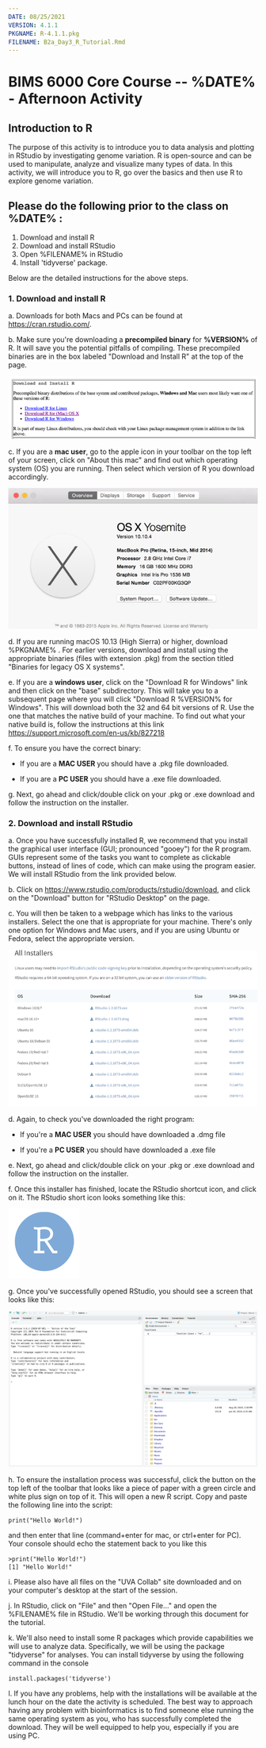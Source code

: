 ```yaml
---
DATE: 08/25/2021
VERSION: 4.1.1
PKGNAME: R-4.1.1.pkg
FILENAME: B2a_Day3_R_Tutorial.Rmd
---
```


# BIMS 6000 Core Course -- %DATE% - Afternoon Activity

## Introduction to R

The purpose of this activity is to introduce you to data analysis and plotting in RStudio by investigating genome variation. R is open-source and can be used to manipulate, analyze and visualize many types of data. In this activity, we will introduce you to R, go over the basics and then use R to explore genome variation.

## Please do the following prior to the class on %DATE% :

1) Download and install R
2) Download and install RStudio
3) Open %FILENAME% in RStudio 
4) Install 'tidyverse' package.

Below are the detailed instructions for the above steps.

### 1. Download and install R
  a. Downloads for both Macs and PCs can be found at <https://cran.rstudio.com/>.
  
  b. Make sure you're downloading a **precompiled binary** for **%VERSION%** of R. It will save you the potential pitfalls of compiling. These precompiled binaries are in the box labeled "Download and Install R" at the top of the page. 

  ![Screenshot from https://cran.rstudio.com showing the where to find the downloads](media/image1.png)

  c. If you are a **mac user**, go to the apple icon in your toolbar on the top left of your screen, click on "About this mac" and find out which operating system (OS) you are running. Then select which version of R you download accordingly. 

  ![Screenshot of the output for "About this mac" showing that this mac is running 10.10](media/image2.png)

  d. If you are running macOS 10.13 (High Sierra) or higher, download %PKGNAME% . For earlier versions, download and install using the appropriate binaries (files with extension .pkg) from the section titled "Binaries for legacy OS X systems".

  e. If you are a **windows user**, click on the "Download R for Windows" link and then click on the "base" subdirectory. This will take you to a subsequent page where you will click "Download R %VERSION% for Windows". This will download both the 32 and 64 bit versions of R. Use the one that matches the native build of your machine. To find out what your native build is, follow the instructions at this link <https://support.microsoft.com/en-us/kb/827218>

  f. To ensure you have the correct binary:

  * If you are a **MAC USER** you should have a .pkg file downloaded.
    
  * If you are a **PC USER** you should have a .exe file downloaded.

  g. Next, go ahead and click/double click on your .pkg or .exe download and follow the instruction on the installer.

### 2. Download and install RStudio

  a. Once you have successfully installed R, we recommend that you install the graphical user interface (GUI; pronounced "gooey") for the R program. GUIs represent some of the tasks you want to complete as clickable buttons, instead of lines of code, which can make using the program easier. We will install RStudio from the link provided below.

  b. Click on <https://www.rstudio.com/products/rstudio/download>, and click on the "Download" button for "RStudio Desktop" on the page.

  c. You will then be taken to a webpage which has links to the various installers. Select the one that is appropriate for your machine. There's only one option for Windows and Mac users, and if you are using Ubuntu or Fedora, select the appropriate version.

  ![Screenshot of the RStudio installer download page](media/image3.png)

  d. Again, to check you've downloaded the right program:

  * If you're a **MAC USER** you should have downloaded a .dmg file
    
  * If you're a **PC USER** you should have downloaded a .exe file

  e. Next, go ahead and click/double click on your .pkg or .exe download and follow the instruction on the installer.

  f. Once this installer has finished, locate the RStudio shortcut icon, and click on it. The RStudio short icon looks something like this:

  ![Screenshot of the RStudio icon](media/image4.png)

  g. Once you've successfully opened RStudio, you should see a screen that looks like this:

  ![Screenshot of RStudio](media/image6.png)


  h. To ensure the installation process was successful, click the button on the top left of the toolbar that looks like a piece of paper with a green circle and white plus sign on top of it. This will open a new R script. Copy and paste the following line into the script:

```{r}
print("Hello World!")
```

  and then enter that line (command+enter for mac, or ctrl+enter for PC). Your console should echo the statement back to you like this

```{r}
>print("Hello World!")
[1] "Hello World!"
```

  i. Please also have all files on the "UVA Collab" site downloaded and on your computer's desktop at the start of the session.

  j. In RStudio, click on "File" and then "Open File..." and open the %FILENAME% file in RStudio. We'll be working through this document for the tutorial.
  
  k. We'll also need to install some R packages which provide capabilities we will use to analyze data. Specifically, we will be using the package "tidyverse" for analyses. You can install tidyverse by using the following command in the console 

```{r}
install.packages('tidyverse')
```

  l. If you have any problems, help with the installations will be available at the lunch hour on the date the activity is scheduled. The best way to approach having any problem with bioinformatics is to find someone else running the same operating system as you, who has successfully completed the download. They will be well equipped to help you, especially if you are using PC.
